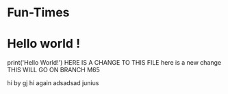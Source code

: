 # Fun-Times


<h1> Hello world !</h1>
print('Hello World!')
HERE IS A CHANGE TO THIS FILE
here is a new change
THIS WILL GO ON BRANCH M65

hi by gj hi again
adsadsad  junius
